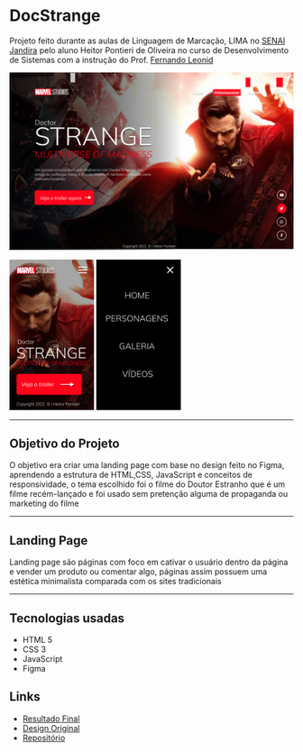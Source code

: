 # DocStrange
Projeto feito durante as aulas de Linguagem de Marcação, LIMA no [SENAI Jandira](https://jandira.sp.senai.br/) pelo aluno Heitor Pontieri de Oliveira no curso de Desenvolvimento de Sistemas com a instrução do Prof. [Fernando Leonid](https://github.com/fernandoleonid)

![](./Images/WEB.png)

<img src="./Images/Mobile.png" width ="150px">

<img src="./Images/HOME.png" width ="150px">

---

## Objetivo do Projeto
O objetivo era criar uma landing page com base no design feito no Figma, aprendendo a estrutura de HTML,CSS, JavaScript e conceitos de responsividade, o tema escolhido foi o filme do Doutor Estranho que é um filme recém-lançado e foi usado sem pretenção alguma de propaganda ou marketing do filme

---
## Landing Page
Landing page são páginas com foco em cativar o usuário dentro da página e vender um produto ou comentar algo, páginas assim possuem uma estética minimalista comparada com os sites tradicionais

---
## Tecnologias usadas
- HTML 5
- CSS 3
- JavaScript
- Figma

## Links 
- [Resultado Final](https://heitorpontieri.github.io/DocStrange/)
- [Design Original](https://www.figma.com/file/JG8EUViTlq6iYZX1SQjAnk/Lima-Strange?node-id=0%3A1)
- [Repositório](https://github.com/HeitorPontieri/DocStrange)




